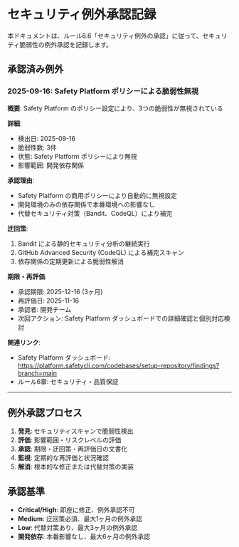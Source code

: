 # セキュリティ例外承認記録

本ドキュメントは、ルール6.6「セキュリティ例外の承認」に従って、セキュリティ脆弱性の例外承認を記録します。

## 承認済み例外

### 2025-09-16: Safety Platform ポリシーによる脆弱性無視

**概要**: Safety Platform のポリシー設定により、3つの脆弱性が無視されている

**詳細**:
- 検出日: 2025-09-16
- 脆弱性数: 3件
- 状態: Safety Platform ポリシーにより無視
- 影響範囲: 開発依存関係

**承認理由**:
- Safety Platform の商用ポリシーにより自動的に無視設定
- 開発環境のみの依存関係で本番環境への影響なし
- 代替セキュリティ対策（Bandit、CodeQL）により補完

**迂回策**:
1. Bandit による静的セキュリティ分析の継続実行
2. GitHub Advanced Security (CodeQL) による補完スキャン
3. 依存関係の定期更新による脆弱性解消

**期限・再評価**:
- 承認期限: 2025-12-16 (3ヶ月)
- 再評価日: 2025-11-16
- 承認者: 開発チーム
- 次回アクション: Safety Platform ダッシュボードでの詳細確認と個別対応検討

**関連リンク**:
- Safety Platform ダッシュボード: https://platform.safetycli.com/codebases/setup-repository/findings?branch=main
- ルール6章: セキュリティ・品質保証

---

## 例外承認プロセス

1. **発見**: セキュリティスキャンで脆弱性検出
2. **評価**: 影響範囲・リスクレベルの評価
3. **承認**: 期限・迂回策・再評価日の文書化
4. **監視**: 定期的な再評価と状況確認
5. **解消**: 根本的な修正または代替対策の実装

## 承認基準

- **Critical/High**: 即座に修正、例外承認不可
- **Medium**: 迂回策必須、最大1ヶ月の例外承認
- **Low**: 代替対策あり、最大3ヶ月の例外承認
- **開発依存**: 本番影響なし、最大6ヶ月の例外承認
